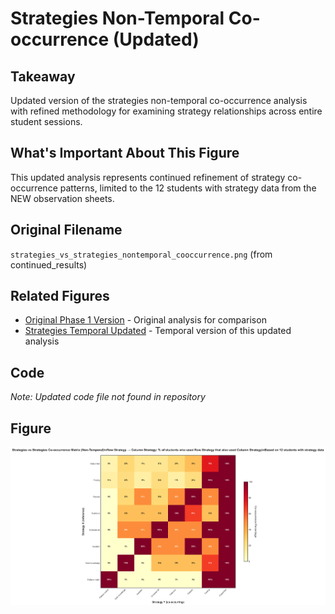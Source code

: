 # Strategies Non-Temporal Co-occurrence (Updated)

## Takeaway
Updated version of the strategies non-temporal co-occurrence analysis with refined methodology for examining strategy relationships across entire student sessions.

## What's Important About This Figure
This updated analysis represents continued refinement of strategy co-occurrence patterns, limited to the 12 students with strategy data from the NEW observation sheets.

## Original Filename
`strategies_vs_strategies_nontemporal_cooccurrence.png` (from continued_results)

## Related Figures
- [Original Phase 1 Version](../../../Phase_1/Strategies_NonTemporal_Cooccurrence/) - Original analysis for comparison
- [Strategies Temporal Updated](../Strategies_Temporal_Cooccurrence/) - Temporal version of this updated analysis

## Code
*Note: Updated code file not found in repository*

## Figure

![Strategies Non-Temporal Co-occurrence Updated](./figure.png)